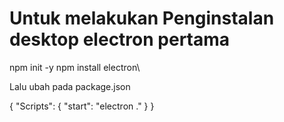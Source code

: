 # Untuk melakukan Penginstalan desktop electron pertama 
npm init -y
npm install electron\

Lalu ubah pada package.json

{
    "Scripts": {
        "start": "electron ."
    }
}
